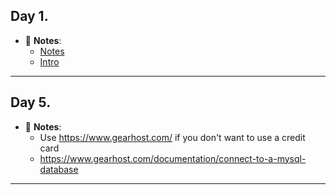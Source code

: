 ## <a name="day1"></a> Day 1. 
- :file_folder: __Notes__:
    + [Notes](https://gist.github.com/jw56578/3e92c40701de2f0a440a5e8e27b03534)
    + [Intro](#intro)

----- 


## <a name="day5"></a> Day 5. 
- :file_folder: __Notes__:
    + Use https://www.gearhost.com/ if you don't want to use a credit card
    + https://www.gearhost.com/documentation/connect-to-a-mysql-database
----- 
